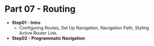 # Part 07 - Routing

- **Step01 - Intro**
  - Configuring Routes, Set Up Navigation, Navigation Path, Styling Active Router Link.
- **Step02 - Programmatic Navigation**